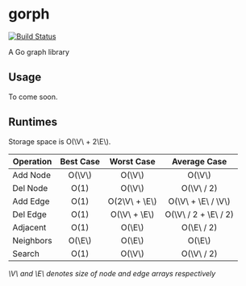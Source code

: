gorph
=====

[![Build Status](https://drone.io/github.com/olanmatt/gorph/status.png)](https://drone.io/github.com/olanmatt/gorph/latest)

A Go graph library

Usage
-----

To come soon.


Runtimes
--------

Storage space is O(\\V\\ + 2\\E\\).

| Operation | Best Case | Worst Case        | Average Case               |
| --------- | :-------: | :---------------: | :------------------------: |
| Add Node  | O(\\V\\)  | O(\\V\\)          | O(\\V\\)                   |
| Del Node  | O(1)      | O(\\V\\)          | O(\\V\\ / 2)               |
| Add Edge  | O(1)      | O(2\\V\\ + \\E\\) | O(\\V\\ + \\E\\ / \\V\\)   |
| Del Edge  | O(1)      | O(\\V\\ + \\E\\)  | O(\\V\\ / 2 + \\E\\ / 2)   |
| Adjacent  | O(1)      | O(\\E\\)          | O(\\E\\ / 2)               |
| Neighbors | O(\\E\\)  | O(\\E\\)          | O(\\E\\)                   |
| Search    | O(1)      | O(\\V\\)          | O(\\V\\ / 2)               |

*\\V\\ and \\E\\ denotes size of node and edge arrays respectively*
